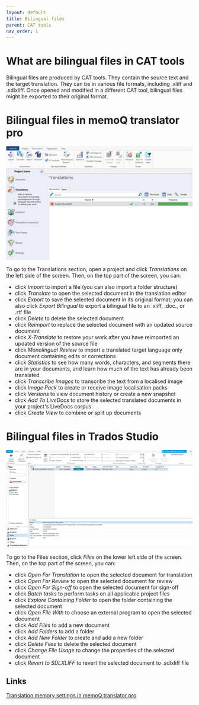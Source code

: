 ```yaml
---
layout: default
title: Bilingual files
parent: CAT tools
nav_order: 1
---
```


# **What are bilingual files in CAT tools**

Bilingual files are produced by CAT tools. They contain the source text and the target translation. They can be in various file formats, including .xliff and .sdlxliff. Once opened and modified in a different CAT tool, bilingual files might be exported to their original format.

# **Bilingual files in memoQ translator pro**

![](../../assets/images/Picture35.png)

To go to the Translations section, open a project and click *Translations* on the left side of the screen. Then, on the top part of the screen, you can:

- click *Import* to import a file (you can also import a folder structure)
- click *Translate* to open the selected document in the translation editor
- click *Export* to save the selected document in its original format; you can also click *Export Bilingual* to export a bilingual file to an .xliff, .doc., or .rtf file
- click *Delete* to delete the selected document
- click *Reimport* to replace the selected document with an updated source document
- click *X-Translate* to restore your work after you have reimported an updated version of the source file
- click *Monolingual Review* to import a translated target language only document containing edits or corrections
- click *Statistics* to see how many words, characters, and segments there are in your documents, and learn how much of the text has already been translated
- click *Transcribe Images* to transcribe the text from a localised image
- click *Image Pack* to create or receive image localisation packs
- click *Versions* to view document history or create a new snapshot
- click *Add To LiveDocs* to store the selected translated documents in your project's LiveDocs corpus
- click *Create View* to combine or split up documents

# **Bilingual files in Trados Studio**

![](../../assets/images/Picture36.png)

To go to the Files section, click *Files* on the  lower left side of the screen. Then, on the top part of the screen, you can:

- click *Open For Translation* to open the selected document for translation
- click *Open For Review* to open the selected document for review
- click *Open For Sign-off* to open the selected document for sign-off
- click *Batch tasks* to perform tasks on all applicable project files
- click *Explore Containing Folder* to open the folder containing the selected document
- click *Open File With* to choose an external program to open the selected document
- click *Add Files* to add a new document
- click *Add Folders* to add a folder
- click *Add New Folder* to create and add a new folder
- click *Delete Files* to delete the selected document
- click *Change File Usage* to change the properties of the selected document
- click *Revert to SDLXLIFF* to revert the selected document to .sdlxliff file

## **Links**

[Translation memory settings in memoQ translator pro](https://docs.memoq.com/current/en/Things/things-tm-settings.html)
